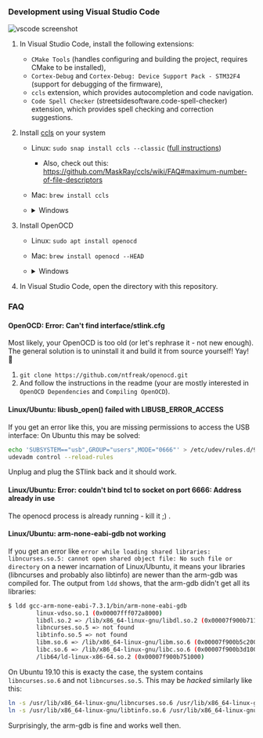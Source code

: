 ### Development using Visual Studio Code

![vscode screenshot](vscode_screenshot.png)

1. In Visual Studio Code, install the following extensions:
    - `CMake Tools` (handles configuring and building the project, requires CMake to be installed),
    - `Cortex-Debug` and `Cortex-Debug: Device Support Pack - STM32F4` (support for debugging of the firmware),
    - `ccls` extension, which provides autocompletion and code navigation.
    - `Code Spell Checker` (streetsidesoftware.code-spell-checker) extension, which provides spell checking and correction suggestions.
2. Install [ccls](https://github.com/MaskRay/ccls) on your system
    - Linux: `sudo snap install ccls --classic` ([full instructions](https://snapcraft.io/ccls))
        - Also, check out this: https://github.com/MaskRay/ccls/wiki/FAQ#maximum-number-of-file-descriptors
    - Mac: `brew install ccls`
    - <details>
        <summary>Windows</summary>
        1. Download our precompiled binaries from [here](https://prusa-buddy-firmware-dependencies.s3.eu-central-1.amazonaws.com/windows_tools.zip).
        2. Unzip them to `C:\Tools` so your file structure looks like this:

            ```
            C:\Tools
             ├── LLVM
             └── lsp-ccls
            ```

        3. Add the path to the `ccls` binary to your Visual Studio Code's settings:
            1. Ctrl+Shift+P and `Preferences: Open Settings (JSON)`
            2. Add the following to the JSON.

                ```JSON
                "ccls.launch.command": "c:\\Tools\\lsp-ccls\\bin\\ccls.exe",
                ```
        </details>

3. Install OpenOCD
    - Linux: `sudo apt install openocd`
    - Mac: `brew install openocd --HEAD`
    - <details>
        <summary>Windows</summary>
        1. Download the latest version from [here](https://gnutoolchains.com/arm-eabi/openocd).
        2. Extract the content to some permanent location.
        3. In vscode, Ctrl+Shift+P and `Preferences: Open Settings (JSON)`
        4. Add the following line with appropriate path the openocd executable.

            ```json
            "cortex-debug.openocdPath": "c:\\Path\\To\\openocd.exe"
            ```
        </details>

3. In Visual Studio Code, open the directory with this repository.

### FAQ

#### OpenOCD: Error: Can't find interface/stlink.cfg

Most likely, your OpenOCD is too old (or let's rephrase it - not new enough). The general solution is to uninstall it and build it from source yourself! Yay! 💪

1. `git clone https://github.com/ntfreak/openocd.git`
2. And follow the instructions in the readme (your are mostly interested in `OpenOCD Dependencies` and `Compiling OpenOCD`).

#### Linux/Ubuntu: libusb_open() failed with LIBUSB_ERROR_ACCESS
If you get an error like this, you are missing permissions to access the USB interface:
On Ubuntu this may be solved:

```bash
echo 'SUBSYSTEM=="usb",GROUP="users",MODE="0666"' > /etc/udev/rules.d/90-usbpermission.rules
udevadm control --reload-rules
```

Unplug and plug the STlink back and it should work.

#### Linux/Ubuntu: Error: couldn't bind tcl to socket on port 6666: Address already in use

The openocd process is already running - kill it ;) .

#### Linux/Ubuntu: arm-none-eabi-gdb not working

If you get an error like `error while loading shared libraries: libncurses.so.5: cannot open shared object file: No such file or directory`
on a newer incarnation of Linux/Ubuntu, it means your libraries (libncurses and probably also libtinfo) are newer than the arm-gdb was compiled for.
The output from `ldd` shows, that the arm-gdb didn't get all its libraries:

```bash
$ ldd gcc-arm-none-eabi-7.3.1/bin/arm-none-eabi-gdb
        linux-vdso.so.1 (0x00007fff072a8000)
        libdl.so.2 => /lib/x86_64-linux-gnu/libdl.so.2 (0x00007f900b711000)
        libncurses.so.5 => not found
        libtinfo.so.5 => not found
        libm.so.6 => /lib/x86_64-linux-gnu/libm.so.6 (0x00007f900b5c2000)
        libc.so.6 => /lib/x86_64-linux-gnu/libc.so.6 (0x00007f900b3d1000)
        /lib64/ld-linux-x86-64.so.2 (0x00007f900b751000)
```

On Ubuntu 19.10 this is exacty the case, the system contains `libncurses.so.6` and not `libncurses.so.5`.
This may be _hacked_ similarly like this:

```bash
ln -s /usr/lib/x86_64-linux-gnu/libncurses.so.6 /usr/lib/x86_64-linux-gnu/libncurses.so.5
ln -s /usr/lib/x86_64-linux-gnu/libtinfo.so.6 /usr/lib/x86_64-linux-gnu/libtinfo.so.5
```
Surprisingly, the arm-gdb is fine and works well then.
